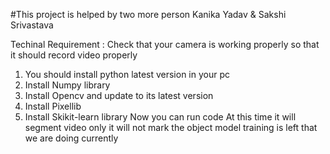 #This project is helped by two more person Kanika Yadav & Sakshi Srivastava

Techinal Requirement :
Check that your camera is working properly so that it should record video properly
1. You should install python latest version in your pc
2. Install Numpy library
3. Install Opencv and update to its latest version
4. Install Pixellib
5. Install Skikit-learn library
   Now you can run code
   At this time it will segment video only it will not mark the object
   model training is left that we are doing currently
